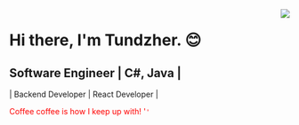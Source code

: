 <img src="https://media.giphy.com/media/6heBQSjt2IoA8/giphy.gif" align ="right" >

# Hi there, I'm Tundzher. :blush:

## Software Engineer | C#, Java |
| Backend Developer | React Developer |

<font color="red"> Coffee coffee is how I keep up with! '<code />' </font>
